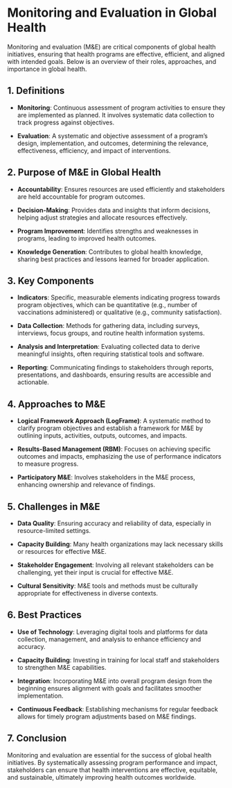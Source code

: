 # Monitoring and Evaluation in Global Health

Monitoring and evaluation (M&E) are critical components of global health initiatives, ensuring that health programs are effective, efficient, and aligned with intended goals. Below is an overview of their roles, approaches, and importance in global health.

## 1. Definitions

- **Monitoring**: Continuous assessment of program activities to ensure they are implemented as planned. It involves systematic data collection to track progress against objectives.
  
- **Evaluation**: A systematic and objective assessment of a program’s design, implementation, and outcomes, determining the relevance, effectiveness, efficiency, and impact of interventions.

## 2. Purpose of M&E in Global Health

- **Accountability**: Ensures resources are used efficiently and stakeholders are held accountable for program outcomes.
  
- **Decision-Making**: Provides data and insights that inform decisions, helping adjust strategies and allocate resources effectively.
  
- **Program Improvement**: Identifies strengths and weaknesses in programs, leading to improved health outcomes.
  
- **Knowledge Generation**: Contributes to global health knowledge, sharing best practices and lessons learned for broader application.

## 3. Key Components

- **Indicators**: Specific, measurable elements indicating progress towards program objectives, which can be quantitative (e.g., number of vaccinations administered) or qualitative (e.g., community satisfaction).
  
- **Data Collection**: Methods for gathering data, including surveys, interviews, focus groups, and routine health information systems.
  
- **Analysis and Interpretation**: Evaluating collected data to derive meaningful insights, often requiring statistical tools and software.
  
- **Reporting**: Communicating findings to stakeholders through reports, presentations, and dashboards, ensuring results are accessible and actionable.

## 4. Approaches to M&E

- **Logical Framework Approach (LogFrame)**: A systematic method to clarify program objectives and establish a framework for M&E by outlining inputs, activities, outputs, outcomes, and impacts.
  
- **Results-Based Management (RBM)**: Focuses on achieving specific outcomes and impacts, emphasizing the use of performance indicators to measure progress.
  
- **Participatory M&E**: Involves stakeholders in the M&E process, enhancing ownership and relevance of findings.

## 5. Challenges in M&E

- **Data Quality**: Ensuring accuracy and reliability of data, especially in resource-limited settings.
  
- **Capacity Building**: Many health organizations may lack necessary skills or resources for effective M&E.
  
- **Stakeholder Engagement**: Involving all relevant stakeholders can be challenging, yet their input is crucial for effective M&E.
  
- **Cultural Sensitivity**: M&E tools and methods must be culturally appropriate for effectiveness in diverse contexts.

## 6. Best Practices

- **Use of Technology**: Leveraging digital tools and platforms for data collection, management, and analysis to enhance efficiency and accuracy.
  
- **Capacity Building**: Investing in training for local staff and stakeholders to strengthen M&E capabilities.
  
- **Integration**: Incorporating M&E into overall program design from the beginning ensures alignment with goals and facilitates smoother implementation.
  
- **Continuous Feedback**: Establishing mechanisms for regular feedback allows for timely program adjustments based on M&E findings.

## 7. Conclusion

Monitoring and evaluation are essential for the success of global health initiatives. By systematically assessing program performance and impact, stakeholders can ensure that health interventions are effective, equitable, and sustainable, ultimately improving health outcomes worldwide.
